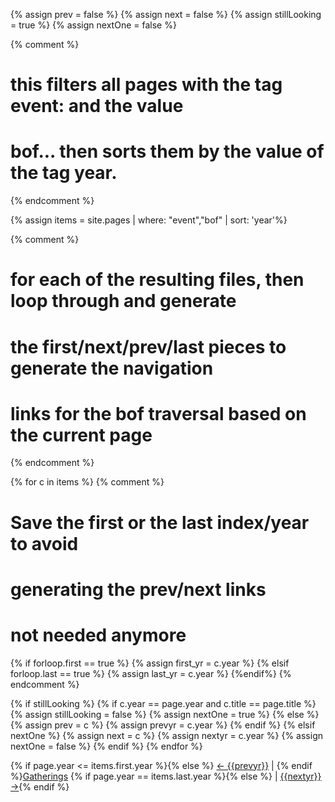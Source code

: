 
{% assign prev = false %}
{% assign next = false %}
{% assign stillLooking = true %}
{% assign nextOne = false %}


{% comment %}
# this filters all pages with the tag event: and the value
# bof... then sorts them by the value of the tag year.
{% endcomment %}

{% assign items = site.pages | where: "event","bof" | sort: 'year'%}

{% comment %}
# for each of the resulting files, then loop through and generate
# the first/next/prev/last pieces to generate the navigation
# links for the bof traversal based on the current page
{% endcomment %}

{% for c in items %}
  {% comment %}
  # Save the first or the last index/year to avoid
  # generating the prev/next links
  #
  # not needed anymore
  {% if forloop.first == true %}
    {% assign first_yr = c.year %}
  {% elsif forloop.last == true %}
    {% assign last_yr = c.year %}
  {%endif%}
  {% endcomment %}


  {% if stillLooking %}
    {% if c.year == page.year and c.title == page.title %}
      {% assign stillLooking = false %}
      {% assign nextOne = true %}
    {% else %}
      {% assign prev = c %}
      {% assign prevyr = c.year %}
    {% endif %}
  {% elsif nextOne %}
    {% assign next = c %}
    {% assign nextyr = c.year %}
    {% assign nextOne = false %}
  {% endif %}
{% endfor %}


<a name="top" id="top"></a> {% if page.year <= items.first.year %}{% else %} <a href="{{site.baseurl}}{{prev.url}}">← {{prevyr}}</a> &#124; {% endif %}<a href="index.html">Gatherings</a> {% if page.year == items.last.year %}{% else %} &#124; <a href="{{site.baseurl}}{{next.url}}">{{nextyr}} →</a>{% endif %}
